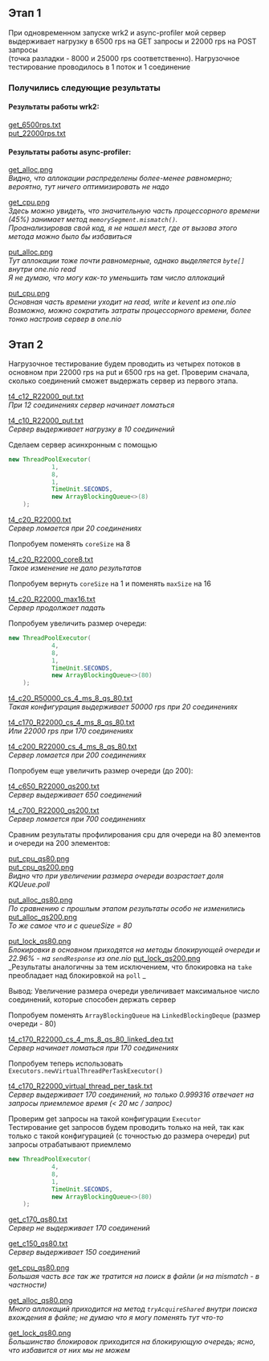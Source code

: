 ## Этап 1
При одновременном запуске wrk2 и async-profiler мой сервер выдерживает нагрузку в 6500 rps на GET запросы
и 22000 rps на POST запросы \
(точка разладки - 8000 и 25000 rps соответственно).
Нагрузочное тестирование проводилось в 1 поток и 1 соединение

### Получились следующие результаты
#### Результаты работы wrk2:
[get_6500rps.txt](wrk%2Fresults%2Fstage1%2Fget_6500rps.txt) \
[put_22000rps.txt](wrk%2Fresults%2Fstage1%2Fput_22000rps.txt)

#### Результаты работы async-profiler:
[get_alloc.png](asprof%2Fstage1%2Fget_alloc.png) \
_Видно, что аллокации распределены более-менее равномерно; вероятно, тут ничего оптимизировать не надо_

[get_cpu.png](asprof%2Fstage1%2Fget_cpu.png) \
_Здесь можно увидеть, что значительную часть процессорного времени (45%) занимает метод ```memorySegment.mismatch()```. \
Проанализировав свой код, я не нашел мест, где от вызова этого метода можно было бы избавиться_

[put_alloc.png](asprof%2Fstage1%2Fput_alloc.png) \
_Тут аллокации тоже почти равномерные, однако выделяется ```byte[]``` внутри one.nio read \
Я не думаю, что могу как-то уменьшить там число аллокаций_

[put_cpu.png](asprof%2Fstage1%2Fput_cpu.png) \
_Основная часть времени уходит на read, write и kevent из one.nio \
Возможно, можно сократить затраты процессорного времени, более тонко настроив сервер в one.nio_

## Этап 2
Нагрузочное тестирование будем проводить из четырех потоков в основном при 22000 rps на put и 6500 rps на get.
Проверим сначала, сколько соединений сможет выдержать сервер из первого этапа.

[t4_c12_R22000_put.txt](wrk%2Fresults%2Fstage2%2Fexecutor_threads_1%2Ft4_c12_R22000_put.txt) \
_При 12 соединениях сервер начинает ломаться_

[t4_c10_R22000_put.txt](wrk%2Fresults%2Fstage2%2Fexecutor_threads_1%2Ft4_c10_R22000_put.txt) \
_Сервер выдерживает нагрузку в 10 соединений_

Сделаем сервер асинхронным с помощью
```java
new ThreadPoolExecutor(
            1,
            8,
            1,
            TimeUnit.SECONDS,
            new ArrayBlockingQueue<>(8)
    );
```

[t4_c20_R22000.txt](wrk%2Fresults%2Fstage2%2Ft4_c20_R22000.txt) \
_Сервер ломается при 20 соединениях_

Попробуем поменять ```coreSize``` на 8 

[t4_c20_R22000_core8.txt](wrk%2Fresults%2Fstage2%2Ft4_c20_R22000_core8.txt) \
_Такое изменение не дало результатов_

Попробуем вернуть ```coreSize``` на 1 и поменять ```maxSize``` на 16

[t4_c20_R22000_max16.txt](wrk%2Fresults%2Fstage2%2Ft4_c20_R22000_max16.txt) \
_Сервер продолжает падать_

Попробуем увеличить размер очереди:
```java
new ThreadPoolExecutor(
            4,
            8,
            1,
            TimeUnit.SECONDS,
            new ArrayBlockingQueue<>(80)
    );
```

[t4_c20_R50000_cs_4_ms_8_qs_80.txt](wrk%2Fresults%2Fstage2%2Ft4_c20_R50000_cs_4_ms_8_qs_80.txt) \
_Такая конфигурация выдерживает 50000 rps при 20 соединениях_

[t4_c170_R22000_cs_4_ms_8_qs_80.txt](wrk%2Fresults%2Fstage2%2Ft4_c170_R22000_cs_4_ms_8_qs_80.txt) \
_Или 22000 rps при 170 соединениях_

[t4_c200_R22000_cs_4_ms_8_qs_80.txt](wrk%2Fresults%2Fstage2%2Ft4_c200_R22000_cs_4_ms_8_qs_80.txt) \
_Сервер ломается при 200 соединениях_

Попробуем еще увеличить размер очереди (до 200):

[t4_c650_R22000_qs200.txt](wrk%2Fresults%2Fstage2%2Ft4_c650_R22000_qs200.txt) \
_Сервер выдерживает 650 соединений_

[t4_c700_R22000_qs200.txt](wrk%2Fresults%2Fstage2%2Ft4_c700_R22000_qs200.txt) \
_Сервер ломается при 700 соединениях_

Сравним результаты профилирования cpu для очереди на 80 элементов и очереди на 200 элементов:

[put_cpu_qs80.png](asprof%2Fstage2%2Fput_cpu_qs80.png) \
[put_cpu_qs200.png](asprof%2Fstage2%2Fput_cpu_qs200.png) \
_Видно что при увеличении размера очереди возрастает доля KQUeue.poll_

[put_alloc_qs80.png](asprof%2Fstage2%2Fput_alloc_qs80.png) \
_По сравнению с прошлым этапом результаты особо не изменились_ \
[put_alloc_qs200.png](asprof%2Fstage2%2Fput_alloc_qs200.png) \
_То же самое что и с queueSize = 80_

[put_lock_qs80.png](asprof%2Fstage2%2Fput_lock_qs80.png) \
_Блокировки в основном приходятся на методы блокирующей очереди и 22.96% - на ```sendResponse``` из one.nio_
[put_lock_qs200.png](asprof%2Fstage2%2Fput_lock_qs200.png) \
_Результаты аналогичны за тем исключением, что блокировка на ```take``` преобладает над блокировкой на ```poll``` _



Вывод:
Увеличение размера очереди увеличивает максимальное число соединений, которые способен держать сервер


Попробуем поменять ```ArrayBlockingQueue``` на ```LinkedBlockingDeque``` (размер очереди - 80)

[t4_c170_R22000_cs_4_ms_8_qs_80_linked_deq.txt](wrk%2Fresults%2Fstage2%2Ft4_c170_R22000_cs_4_ms_8_qs_80_linked_deq.txt) \
_Сервер начинает ломаться при 170 соединениях_

Попробуем теперь использовать ```Executors.newVirtualThreadPerTaskExecutor()```

[t4_c170_R22000_virtual_thread_per_task.txt](wrk%2Fresults%2Fstage2%2Ft4_c170_R22000_virtual_thread_per_task.txt) \
_Сервер выдерживает 170 соединений, но только 0.999316 отвечает на запросы приемлемое время (< 20 мс / запрос)_

Проверим get запросы на такой конфигурации ```Executor``` \
Тестирование get запросов будем проводить только на ней, так как только с такой конфигурацией (с точностью до размера очереди) put запросы отрабатывают приемлемо
```java
new ThreadPoolExecutor(
            4,
            8,
            1,
            TimeUnit.SECONDS,
            new ArrayBlockingQueue<>(80)
    );
```

[get_c170_qs80.txt](wrk%2Fresults%2Fstage2%2Fget_c170_qs80.txt) \
_Сервер не выдерживает 170 соединений_

[get_c150_qs80.txt](wrk%2Fresults%2Fstage2%2Fget_c150_qs80.txt) \
_Сервер выдерживает 150 соединений_

[get_cpu_qs80.png](asprof%2Fstage2%2Fget_cpu_qs80.png) \
_Большая часть все так же тратится на поиск в файли (и на mismatch - в частности)_

[get_alloc_qs80.png](asprof%2Fstage2%2Fget_alloc_qs80.png) \
_Много аллокаций приходится на метод ```tryAcquireShared``` внутри поиска вхождения в файле; не думаю что я могу поменять тут что-то_

[get_lock_qs80.png](asprof%2Fstage2%2Fget_lock_qs80.png) \
_Большинство блокировок приходится на блокирующую очередь; ясно, что избавится от них мы не можем_